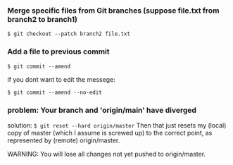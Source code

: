### Merge specific files from Git branches (suppose file.txt from branch2 to branch1)

```
$ git checkout --patch branch2 file.txt
```
### Add a file to previous commit

```
$ git commit --amend
```

if you dont want to edit the messege: 
```
$ git commit --amend --no-edit
```

### problem: Your branch and 'origin/main' have diverged
solution: 
 ``` $ git reset --hard origin/master ```
Then that just resets my (local) copy of master (which I assume is screwed up) to the correct point, as represented by (remote) origin/master.

WARNING: You will lose all changes not yet pushed to origin/master.